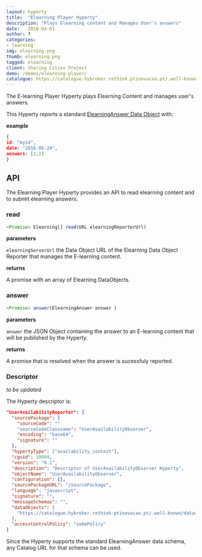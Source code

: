 ```yaml
---
layout: hyperty
title:  "Elearning Player Hyperty"
description: "Plays Elearning content and Manages User's answers"
date:   2018-04-01
author: ?
categories:
- learning
img: elearning.png
thumb: elearning.png
tagged: elearning
client: Sharing Cities Project
demo: /demos/elearning-player/
catalogue: https://catalogue.hybroker.rethink.ptinovacao.pt/.well-known/hyperty/elearning-player
---
```


The E-learning Player Hyperty plays Elearning Content and manages user's answers.

This Hyperty reports a standard [ElearningAnswer Data Object](https://rethink-project.github.io/specs/datamodel/data-objects/elearning/readme/) with:


**example**

```json
{
id: "myid",
date: "2018-05-24",
answers: [2,2]
}
```


## API

The Elearning Player Hyperty provides an API to read elearning content and to submit elearning answers.

### read

```javascript
<Promise> Elearning[] read(URL elearningReporterUrl)
```

**parameters**

`elearningServerUrl` the Data Object URL of the Elearning Data Object Reporter that manages the E-learning content.

**returns**

A promise with an array of Elearning DataObjects.

### answer

```javascript
<Promise> answer(ElearningAnswer answer )
```

**parameters**

`answer` the JSON Object containing the answer to an E-learning content that will be published by the Hyperty.

**returns**

A promise that is resolved when the answer is sucessfuly reported.

### Descriptor

*to be updated*

The Hyperty descriptor is:

```json
"UserAvailabilityReporter": {
  "sourcePackage": {
    "sourceCode": ""
    "sourceCodeClassname": "UserAvailabilityObserver",
    "encoding": "base64",
    "signature": ""
  },
  "hypertyType": ["availability_context"],
  "cguid": 10004,
  "version": "0.1",
  "description": "Descriptor of UserAvailabilityObserver Hyperty",
  "objectName": "UserAvailabilityObserver",
  "configuration": {},
  "sourcePackageURL": "/sourcePackage",
  "language": "javascript",
  "signature": "",
  "messageSchemas": "",
  "dataObjects": [
    "https://catalogue.hybroker.rethink.ptinovacao.pt/.well-known/dataschema/Context"
  ],
  "accessControlPolicy": "somePolicy"
}
```

Since the Hyperty supports the standard ElearningAnswer data schema, any Catalog URL for that schema can be used.
